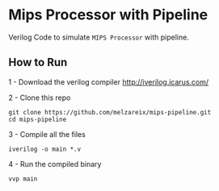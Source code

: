 # Mips Processor with Pipeline

Verilog Code to simulate `MIPS Processor` with pipeline.


How to Run
---

1 - Download the verilog compiler http://iverilog.icarus.com/

2 - Clone this repo 

    git clone https://github.com/melzareix/mips-pipeline.git
    cd mips-pipeline
    
3 - Compile all the files
    
    iverilog -o main *.v

4 - Run the compiled binary
    
    vvp main
